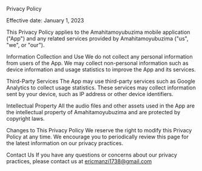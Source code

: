 Privacy Policy

Effective date: January 1, 2023

This Privacy Policy applies to the Amahitamoyubuzima mobile application ("App") and any related services provided by Amahitamoyubuzima ("us", "we", or "our").

Information Collection and Use
We do not collect any personal information from users of the App. We may collect non-personal information such as device information and usage statistics to improve the App and its services.

Third-Party Services
The App may use third-party services such as Google Analytics to collect usage statistics. These services may collect information sent by your device, such as IP address or other device identifiers.

Intellectual Property
All the audio files and other assets used in the App are the intellectual property of Amahitamoyubuzima and are protected by copyright laws.

Changes to This Privacy Policy
We reserve the right to modify this Privacy Policy at any time. We encourage you to periodically review this page for the latest information on our privacy practices.

Contact Us
If you have any questions or concerns about our privacy practices, please contact us at ericmanzi1738@gmail.com

